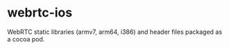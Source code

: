 # webrtc-ios
WebRTC static libraries (armv7, arm64, i386) and header files packaged as a cocoa pod.
